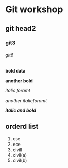 # Git workshop
## git head2
### git3
###### git6

**bold data**

__another bold__

*italic foramt*

_another italicforamt_

_**italic and bold**_
## orderd list
1. cse
2. ece
3. civill
  1. civil(a)
  1. civil(b)
